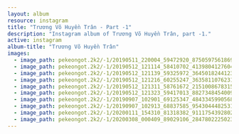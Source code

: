```yaml
---
layout: album
resource: instagram
title: "Trương Võ Huyền Trân - Part -1"
description: "Instagram album of Trương Võ Huyền Trân, part -1."
active: instagram
album-title: "Trương Võ Huyền Trân"
images:
  - image_path: pekeongot.2k2/-1/20190511_220004_59472920_875059756186911_6947914656426542006_n.jpg
  - image_path: pekeongot.2k2/-1/20190512_121114_58410702_413980412760409_53798752912999467_n.jpg
  - image_path: pekeongot.2k2/-1/20190512_121139_59325972_364501824412312_6164935065095650050_n.jpg
  - image_path: pekeongot.2k2/-1/20190512_121216_60255247_363581107623127_477585353018877290_n.jpg
  - image_path: pekeongot.2k2/-1/20190512_121311_58761672_2151008678315850_7297406272621404044_n.jpg
  - image_path: pekeongot.2k2/-1/20190512_121323_59417013_882734845400952_2755000344742416108_n.jpg
  - image_path: pekeongot.2k2/-1/20190907_102901_69125347_484334599056832_4536151723937581548_n.jpg
  - image_path: pekeongot.2k2/-1/20190907_102913_68837585_954304448253114_579856859165411780_n.jpg
  - image_path: pekeongot.2k2/-1/20200111_154310_81318382_911175439280281_4006588018065505430_n.jpg
  - image_path: pekeongot.2k2/-1/20200308_000409_89029106_284780222502351_3776828661956280583_n.jpg
---
```

